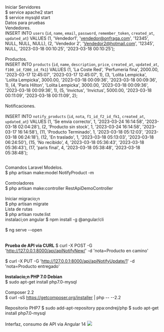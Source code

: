 Iniciar Servidores
<br>
$ service apache2 start 
<br>
$ service mysqld start 
<br>
Datos para pruebas
<br>
Vendedores.
<br>
INSERT INTO `users` (`id`, `name`, `email`, `password`, `remember_token`, `created_at`, `updated_at`) VALUES
(1, 'Vendedor1', 'vendedor@onfraga.com', '12345', NULL, NULL, NULL),
(2, 'Vendedor 2', 'Vendedor2@hotmail.com', '12345', NULL, '2023-03-18 00:10:25', '2023-03-18 00:10:25');
<br><br>
Productos.
<br>
INSERT INTO `products` (`id`, `name`, `description`, `price`, `created_at`, `updated_at`, `f100_id_f200_id_fk1`) VALUES
(1, 'La Coste Red', 'Perfumeria fina', 2000.00, '2023-03-17 12:45:07', '2023-03-17 12:45:07', 1),
(3, 'Lolita Lempicka', 'Lolita Lempicka', 3000.00, '2023-03-18 00:09:36', '2023-03-18 00:09:36', 1),
(4, 'Paris Hilton', 'Lolita Lempicka', 3000.00, '2023-03-18 00:09:36', '2023-03-18 00:09:36', 1),
(5, 'Invictus', 'Invictus', 5000.00, '2023-03-18 00:11:09', '2023-03-18 00:11:09', 2);
<br><br>
Notificaciones.
<br><br>
INSERT INTO `notify_products` (`id`, `nota`, `f1_id_f2_id_fk1`, `created_at`, `updated_at`) VALUES
(1, 'Se envia correcto', 1, '2023-03-24 16:14:58', '2023-03-18 02:04:28'),
(2, 'Producto sin stock', 1, '2023-03-24 16:14:58', '2023-03-17 16:14:58'),
(11, 'Producto Terminado', 1, '2023-03-18 05:12:03', '2023-03-18 06:24:18'),
(12, 'En traslado', 1, '2023-03-18 05:13:03', '2023-03-18 06:24:50'),
(15, 'No recibido', 4, '2023-03-18 05:36:43', '2023-03-18 05:36:43'),
(17, 'paris final', 4, '2023-03-18 05:38:48', '2023-03-18 05:38:48');
<br>
<br>

Comandos Laravel
Modelos.<br>
$ php artisan make:model NotifyProduct -m     
<br>
Controladores<br>
$ php artisan make:controller RestApiDemoController  
<br>
Iniciar migracio;n<br>
$ php artisan migrate 
<br>Lista de rutas<br>
$ php artisan route:list 
<br>
instalaci;on angular
$ npm install -g @angular/cli   
<br>
$ ng serve --open    
<br>
<br>
<b>Prueba de API via CURL</b>
$ curl -X POST -G 'http://127.0.0.1:8000/api/apiNotifyNew/' -d 'nota=Producto en camino'  
<br>
$ curl -X PUT -G 'http://127.0.0.1:8000/api/apiNotifyUpdate/1' -d 'nota=Producto entregado' 
<br><br>
<b>Instalacio;n PHP 7.0 Debian</b>
<br>
$ sudo apt-get install php7.0-mysql 
<br>
<br>
Composer 2.2<br>
$ curl -sS https://getcomposer.org/installer | php -- --2.2  
<br>
Repositorio PHP7
$ sudo add-apt-repository ppa:ondrej/php 
$ sudo apt-get install php7.0-mysql 
<br>
<br>
Interfaz, consumo de API via Angular 14
<img src="http://www.onfraga.com/valley.png">


